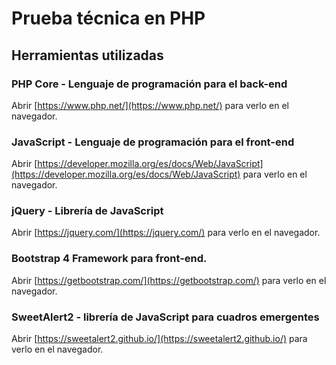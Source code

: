 # Prueba técnica en PHP


## Herramientas utilizadas

### PHP Core - Lenguaje de programación para el back-end
Abrir [https://www.php.net/](https://www.php.net/) para verlo en el navegador.

### JavaScript - Lenguaje de programación para el front-end
Abrir [https://developer.mozilla.org/es/docs/Web/JavaScript](https://developer.mozilla.org/es/docs/Web/JavaScript) para verlo en el navegador.

### jQuery - Librería de JavaScript
Abrir [https://jquery.com/](https://jquery.com/) para verlo en el navegador.

### Bootstrap 4 Framework para front-end.
Abrir [https://getbootstrap.com/](https://getbootstrap.com/) para verlo en el navegador.

### SweetAlert2 - librería de JavaScript para cuadros emergentes
Abrir [https://sweetalert2.github.io/](https://sweetalert2.github.io/) para verlo en el navegador.
